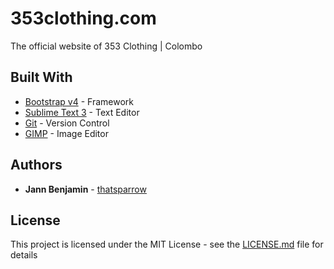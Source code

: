 # 353clothing.com

The official website of 353 Clothing | Colombo

## Built With

* [Bootstrap v4](https://v4-alpha.getbootstrap.com/getting-started/download/) - Framework
* [Sublime Text 3](https://www.sublimetext.com/3) - Text Editor
* [Git](https://git-scm.com/) - Version Control 
* [GIMP](https://www.gimp.org/) - Image Editor 

## Authors

* **Jann Benjamin** - [thatsparrow](https://github.com/thatsparrow)

## License

This project is licensed under the MIT License - see the [LICENSE.md](LICENSE.md) file for details